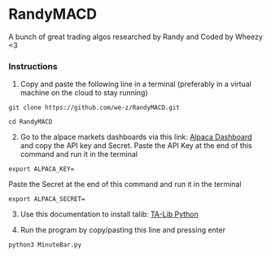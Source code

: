 # RandyMACD

A bunch of great trading algos researched by Randy and Coded by Wheezy <3

### Instructions

1) Copy and paste the following line in a terminal (preferably in a virtual machine on the cloud to stay running)

```
git clone https://github.com/we-z/RandyMACD.git
```
```
cd RandyMACD
```
2) Go to the alpace markets dashboards via this link: [Alpaca Dashboard](https://app.alpaca.markets/paper/dashboard/overview) and copy the API key and Secret. 
Paste the API Key at the end of this command and run it in the terminal 
```
export ALPACA_KEY=
```
Paste the Secret at the end of this command and run it in the terminal
```
export ALPACA_SECRET=
```
3) Use this documentation to install talib: [TA-Lib Python](https://blog.quantinsti.com/install-ta-lib-python/)

4) Run the program by copy/pasting this line and pressing enter
```
python3 MinuteBar.py
```
